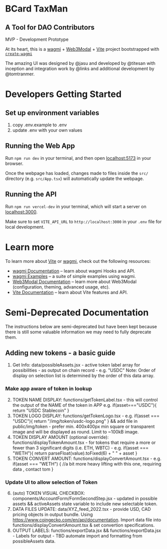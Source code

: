 # BCard TaxMan
## A Tool for DAO Contributors

MVP - Development Prototype

At its heart, this is a [wagmi](https://wagmi.sh) + [Web3Modal](https://web3modal.com/) + [Vite](https://vitejs.dev/) project bootstrapped with [`create-wagmi`](https://github.com/wagmi-dev/wagmi/tree/main/packages/create-wagmi)

The amazing UI was designed by @jasu and developed by @titesan with inception and integration work by @links and additional development by @tomtranmer.

# Developers Getting Started

## Set up environment variables
1. copy .env.example to .env
2. update .env with your own values

## Running the Web App
Run `npm run dev` in your terminal, and then open [localhost:5173](http://localhost:5173) in your browser.

Once the webpage has loaded, changes made to files inside the `src/` directory (e.g. `src/App.tsx`) will automatically update the webpage.

## Running the API
Run `npm run vercel-dev` in your terminal, which will start a server on [localhost:3000](http://localhost:3000).

Make sure to set `VITE_API_URL` to `http://localhost:3000` in your `.env` file for local development.

# Learn more

To learn more about [Vite](https://vitejs.dev/) or [wagmi](https://wagmi.sh), check out the following resources:

- [wagmi Documentation](https://wagmi.sh) – learn about wagmi Hooks and API.
- [wagmi Examples](https://wagmi.sh/examples/connect-wallet) – a suite of simple examples using wagmi.
- [Web3Modal Documentation](https://web3modal.com) – learn more about Web3Modal (configuration, theming, advanced usage, etc).
- [Vite Documentation](https://vitejs.dev/) – learn about Vite features and API.


# Semi-Deprecated Documentation

The instructions below are semi-deprecated but have been kept because there is still some valuable information we may need to fully deprecate them.

## Adding new tokens - a basic guide

1. Get Info: data/possibleAssets.jsx - active token label array for possibilities - as output on chain record - e.g. "USDC" Note: Order of display on selection list is determined by the order of this data array.
### Make app aware of token in lookup
2. TOKEN NAME DISPLAY: functions/getTokenLabel.tsx - this will control the output of the NAME of the token in APP e.g. if(asset==="USDC"){ return "USDC Stablecoin" }
3. TOKEN LOGO DISPLAY: functions/getTokenLogo.tsx - e.g. if(asset === "USDC"){ return "/img/token/usdc-logo.png" } && add file in public/img/token - prefer min. 400x400px min square or transparent image and will be displayed as round. Limit to ~100kB image.
4. TOKEN DISPLAY AMOUNT (optional override): functions/displayTokenAmount.tsx - for tokens that require a more or fewer than 3 significant digits (i.e. ETH, WBTC) - e.g. if(asset === "WETH"){ return parseFloat(value).toFixed(6) + " " + asset }
5. TOKEN CONVERT AMOUNT: functions/displayConvertAmount.tsx - e.g. if(asset === "WETH") { //a bit more heavy lifting with this one, requiring data , contact tom }
### Update UI to allow selection of Token
6. (auto) TOKEN VISUAL CHECKBOX: components/AccountForm/FormSecondStep.jsx - updated in possible assets && activeAssets state variable to include new selectable token.
7. DATA FILES UPDATE: data/XYZ_feed_2022.tsx - provide USD, CAD pricing objects in output bundle. Using https://www.coingecko.com/en/api/documentation. Import data file into functions/displayConvertAmount.tsx & set convertion specifications.
8. OUTPUT LABELS: functions/exportData.jsx && functions/exportData.jsx - Labels for output - TBD automate import and formatting from possibleAssets data.





